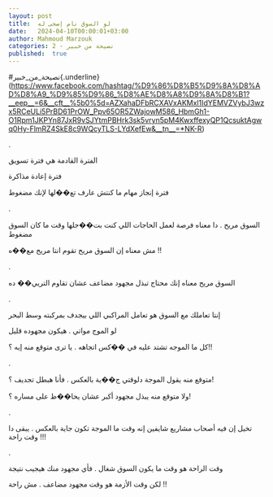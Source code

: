 ```yaml
---
layout: post
title:  لو السوق نام إصحى له
date:   2024-04-10T00:00:01+03:00
author: Mahmoud Marzouk
categories: 2 - نصيحة من خبير
published:  true
---
```

\#نصيحة_من_خبير{.underline}(https://www.facebook.com/hashtag/%D9%86%D8%B5%D9%8A%D8%AD%D8%A9_%D9%85%D9%86_%D8%AE%D8%A8%D9%8A%D8%B1?__eep__=6&__cft__%5b0%5d=AZXahaDFbRCXAVxAKMxl1IdYEMVZVybJ3wzx5RCeULi5PrBD61PrOW_Ppv65OR5ZWajowM586_HbmGh1-O1Rpm1JKPYn87JxR9vSJYtmPBHrk3sk5vryn5pM4KwxffexyQP1QcsuktAgwq0Hy-FlmRZ4SkE8c9WQcyTLS-LYdXefEw&__tn__=*NK-R)

.

الفترة القادمة هي فترة تسويق

فترة إعادة مذاكرة

فترة إنجاز مهام ما كنتش عارف تع��لها لإنك مضغوط

.

السوق مريح . دا معناه فرصة لعمل الحاجات اللي كنت بت��جلها وقت ما كان
السوق مضغوط

مش معناه إن السوق مريح تقوم انتا مريح مع��ه !!

.

السوق مريح معناه إنك محتاج تبذل مجهود مضاعف عشان تقاوم التريي��
ده

.

إنتا تعاملك مع السوق هو تعامل المراكبي اللي بيجدف بمركبته وسط
البحر

لو الموج مواتي . هيكون مجهوده قليل

كل ما الموجه تشتد عليه في ��كس اتجاهه . يا ترى متوقع منه إيه
؟!!

.

متوقع منه يقول الموجة دلوقتي ج��ية بالعكس . فأنا هبطل تجديف
؟!

ولا متوقع منه يبذل مجهود أكبر عشان يحا��ظ على مساره ؟!

.

تخيل إن فيه أصحاب مشاريع شايفين إنه وقت ما الموجة تكون جاية بالعكس .
يبقى دا وقت راحة !!!

.

وقت الراحة هو وقت ما يكون السوق شغال . فأي مجهود منك هيجيب
نتيجة

لكن وقت الأزمة هو وقت مجهود مضاعف . مش راحة !!
